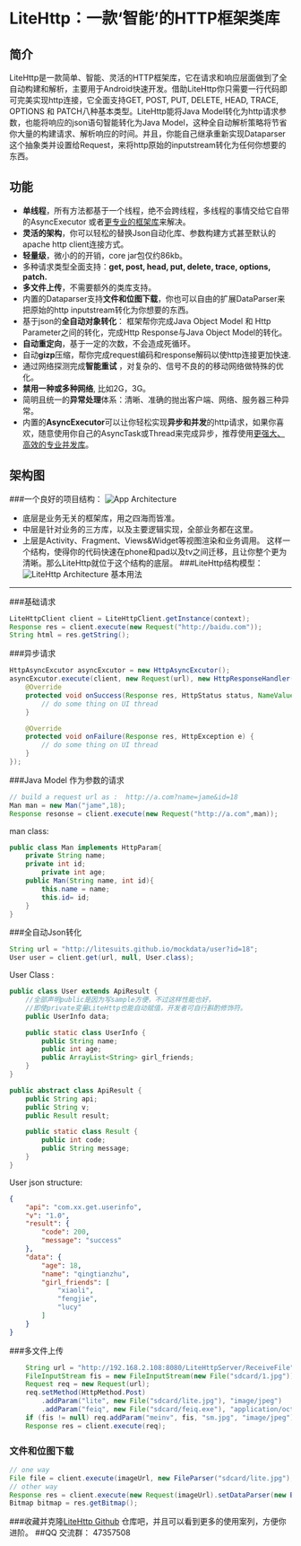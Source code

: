 LiteHttp：一款‘智能’的HTTP框架类库
===
简介
---
LiteHttp是一款简单、智能、灵活的HTTP框架库，它在请求和响应层面做到了全自动构建和解析，主要用于Android快速开发。借助LiteHttp你只需要一行代码即可完美实现http连接，它全面支持GET, POST, PUT, DELETE, HEAD, TRACE, OPTIONS 和 PATCH八种基本类型。LiteHttp能将Java Model转化为http请求参数，也能将响应的json语句智能转化为Java Model，这种全自动解析策略将节省你大量的构建请求、解析响应的时间。并且，你能自己继承重新实现Dataparser这个抽象类并设置给Request，来将http原始的inputstream转化为任何你想要的东西。

功能
---
- **单线程**，所有方法都基于一个线程，绝不会跨线程，多线程的事情交给它自带的AsyncExecutor 或者[更专业的框架库](https://github.com/litesuits/android-lite-async)来解决。
- **灵活的架构**，你可以轻松的替换Json自动化库、参数构建方式甚至默认的apache http client连接方式。
- **轻量级**，微小的的开销，core jar包仅约86kb。
- 多种请求类型全面支持：**get, post, head, put, delete, trace, options, patch.**
- **多文件上传**，不需要额外的类库支持。
- 内置的Dataparser支持**文件和位图下载**，你也可以自由的扩展DataParser来把原始的http inputstream转化为你想要的东西。
- 基于json的**全自动对象转化**：  框架帮你完成Java Object Model 和 Http Parameter之间的转化，完成Http Response与Java Object Model的转化。
- **自动重定向**，基于一定的次数，不会造成死循环。
- 自动**gizp**压缩，帮你完成request编码和response解码以使http连接更加快速.
- 通过网络探测完成**智能重试** ，对复杂的、信号不良的的移动网络做特殊的优化。
- **禁用一种或多种网络**, 比如2G，3G。
- 简明且统一的**异常处理**体系：清晰、准确的抛出客户端、网络、服务器三种异常。
- 内置的**AsyncExecutor**可以让你轻松实现**异步和并发**的http请求，如果你喜欢，随意使用你自己的AsyncTask或Thread来完成异步，推荐使用[更强大、高效的专业并发库](https://github.com/litesuits/android-lite-async)。

架构图
---
###一个良好的项目结构：
![App Architecture](http://litesuits.github.io/guide/img/app_archi.png)

- 底层是业务无关的框架库，用之四海而皆准。
- 中层是针对业务的三方库，以及主要逻辑实现，全部业务都在这里。
- 上层是Activity、Fragment、Views&Widget等视图渲染和业务调用。
这样一个结构，使得你的代码快速在phone和pad以及tv之间迁移，且让你整个更为清晰。那么LiteHttp就位于这个结构的底层。
###LiteHttp结构模型：
![LiteHttp Architecture](http://litesuits.github.io/guide/img/litehttp_archi.png)
基本用法
---
###基础请求
```java
LiteHttpClient client = LiteHttpClient.getInstance(context);
Response res = client.execute(new Request("http://baidu.com"));
String html = res.getString();
```
###异步请求
```java
HttpAsyncExcutor asyncExcutor = new HttpAsyncExcutor();
asyncExcutor.execute(client, new Request(url), new HttpResponseHandler() {
	@Override
	protected void onSuccess(Response res, HttpStatus status, NameValuePair[] headers) {
		// do some thing on UI thread
	}

	@Override
	protected void onFailure(Response res, HttpException e) {
		// do some thing on UI thread 
	}
});
```
###Java Model 作为参数的请求
```java
// build a request url as :  http://a.com?name=jame&id=18
Man man = new Man("jame",18);
Response resonse = client.execute(new Request("http://a.com",man));
```
man class:
```java
public class Man implements HttpParam{
	private String name;
	private int id;
        private int age;
	public Man(String name, int id){
		this.name = name;
		this.id= id;
	}
}
```
###全自动Json转化
```java
String url = "http://litesuits.github.io/mockdata/user?id=18";
User user = client.get(url, null, User.class);
```
User Class :
```java
public class User extends ApiResult {
	//全部声明public是因为写sample方便，不过这样性能也好，
	//即使private变量LiteHttp也能自动赋值，开发者可自行斟酌修饰符。
	public UserInfo data;

	public static class UserInfo {
		public String name;
		public int age;
		public ArrayList<String> girl_friends;
	}
}

public abstract class ApiResult {
	public String api;
	public String v;
	public Result result;

	public static class Result {
		public int code;
		public String message;
	}
}
```
User json structure:
```json
{
	"api": "com.xx.get.userinfo",
	"v": "1.0",
	"result": {
		"code": 200,
		"message": "success"
	},
	"data": {
		"age": 18,
		"name": "qingtianzhu",
		"girl_friends": [
			"xiaoli",
			"fengjie",
			"lucy"
		]
	}
}
```
###多文件上传
```java
	String url = "http://192.168.2.108:8080/LiteHttpServer/ReceiveFile";
	FileInputStream fis = new FileInputStream(new File("sdcard/1.jpg"));
	Request req = new Request(url);
	req.setMethod(HttpMethod.Post)
		.addParam("lite", new File("sdcard/lite.jpg"), "image/jpeg")
		.addParam("feiq", new File("sdcard/feiq.exe"), "application/octet-stream");
	if (fis != null) req.addParam("meinv", fis, "sm.jpg", "image/jpeg");
	Response res = client.execute(req);
```
### 文件和位图下载
```java
// one way
File file = client.execute(imageUrl, new FileParser("sdcard/lite.jpg"), HttpMethod.Get);
// other way
Response res = client.execute(new Request(imageUrl).setDataParser(new BitmapParser()));
Bitmap bitmap = res.getBitmap();
```
###收藏并克隆[LiteHttp Github](https://github.com/litesuits/android-lite-http) 仓库吧，并且可以看到更多的使用案列，方便你进阶。
##QQ 交流群： 47357508